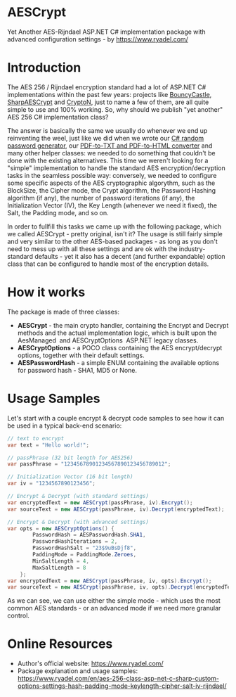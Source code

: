 # AESCrypt
Yet Another AES-Rijndael ASP.NET C# implementation package with advanced configuration settings - by https://www.ryadel.com/

# Introduction
The AES 256 / Rijndael encryption standard had a lot of ASP.NET C# implementations within the past few years: projects like [BouncyCastle](https://www.bouncycastle.org/csharp/index.html), [SharpAESCrypt](https://github.com/kenkendk/sharpaescrypt) and [CryptoN](https://github.com/tamimsalem/CryptoN/), just to name a few of them, are all quite simple to use and 100% working. So, why should we publish "yet another" AES 256 C# implementation class?

The answer is basically the same we usually do whenever we end up reinventing the weel, just like we did when we wrote our [C# random password generator](https://www.ryadel.com/en/c-sharp-random-password-generator-asp-net-core-mvc/), our [PDF-to-TXT and PDF-to-HTML converter](https://www.ryadel.com/en/convert-pdf-to-txt-plain-text-html-c-sharp-itextsharp-asp-net/) and many other helper classes: we needed to do something that couldn't be done with the existing alternatives. This time we weren't looking for a "simple" implementation to handle the standard AES encryption/decryption tasks in the seamless possible way: conversely, we needed to configure some specific aspects of the AES cryptographic algorythm, such as the BlockSize, the Cipher mode, the Crypt algorithm, the Password Hashing algorithm (if any), the number of password iterations (if any), the Initialization Vector (IV), the Key Length (whenever we need it fixed), the Salt, the Padding mode, and so on.

In order to fullfill this tasks we came up with the following package, which we called AESCrypt - pretty original, isn't it? The usage is still fairly simple and very similar to the other AES-based packages - as long as you don't need to mess up with all these settings and are ok with the industry-standard defaults - yet it also has a decent (and further expandable) option class that can be configured to handle most of the encryption details.

# How it works
The package is made of three classes:
* **AESCrypt** - the main crypto handler, containing the Encrypt and Decrypt methods and the actual implementation logic, which is built upon the AesManaged  and AESCryptOptions  ASP.NET legacy classes.
* **AESCryptOptions** - a POCO class containing the AES encrypt/decrypt options, together with their default settings.
* **AESPasswordHash** - a simple ENUM containing the available options for password hash - SHA1, MD5 or None.

# Usage Samples
Let's start with a couple encrypt & decrypt code samples to see how it can be used in a typical back-end scenario:

```csharp
// text to encrypt
var text = "Hello world!";

// passPhrase (32 bit length for AES256)
var passPhrase = "12345678901234567890123456789012";

// Initialization Vector (16 bit length)
var iv = "1234567890123456";

// Encrypt & Decrypt (with standard settings)
var encryptedText = new AESCrypt(passPhrase, iv).Encrypt();
var sourceText = new AESCrypt(passPhrase, iv).Decrypt(encryptedText);

// Encrypt & Decrypt (with advanced settings)
var opts = new AESCryptOptions() {
        PasswordHash = AESPasswordHash.SHA1,
        PasswordHashIterations = 2,
        PasswordHashSalt = "23$9uBsDjf8",
        PaddingMode = PaddingMode.Zeroes,
        MinSaltLength = 4,
        MaxSaltLength = 8
    };
var encryptedText = new AESCrypt(passPhrase, iv, opts).Encrypt();
var sourceText = new AESCrypt(passPhrase, iv, opts).Decrypt(encryptedText);
```

As we can see, we can use either the simple mode - which uses the most common AES standards - or an advanced mode if we need more granular control.

# Online Resources
* Author's official website: https://www.ryadel.com/
* Package explanation and usage samples: https://www.ryadel.com/en/aes-256-class-asp-net-c-sharp-custom-options-settings-hash-padding-mode-keylength-cipher-salt-iv-rijndael/
